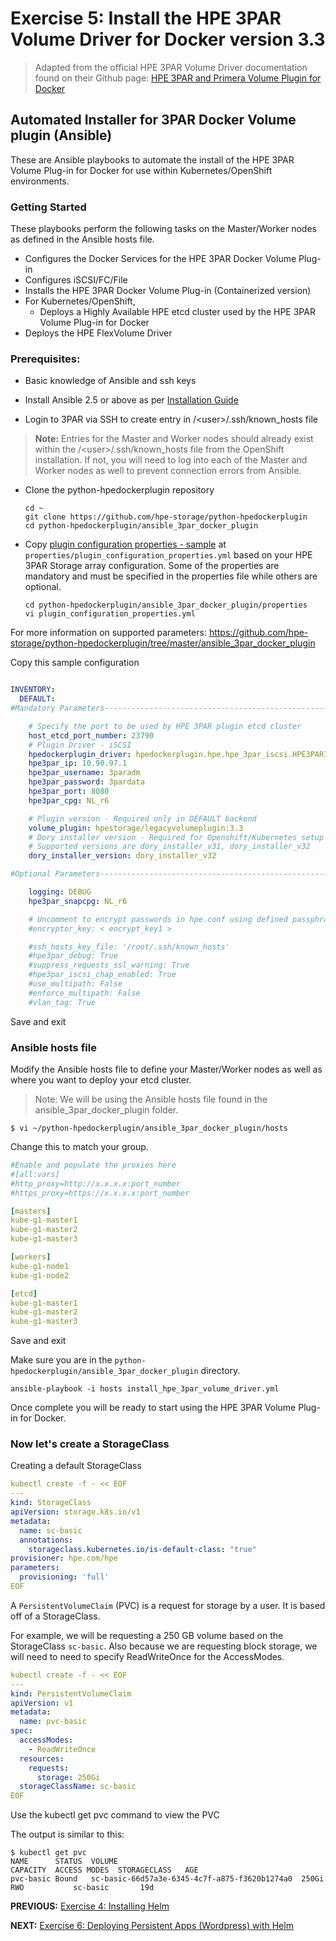 # Exercise 5: Install the HPE 3PAR Volume Driver for Docker version 3.3

>Adapted from the official HPE 3PAR Volume Driver documentation found on their Github page: [HPE 3PAR and Primera Volume Plugin for Docker](https://github.com/hpe-storage/python-hpedockerplugin/tree/master/ansible_3par_docker_plugin)

## Automated Installer for 3PAR Docker Volume plugin (Ansible)
These are Ansible playbooks to automate the install of the HPE 3PAR Volume Plug-in for Docker for use within Kubernetes/OpenShift environments.

### Getting Started
These playbooks perform the following tasks on the Master/Worker nodes as defined in the Ansible hosts file.

* Configures the Docker Services for the HPE 3PAR Docker Volume Plug-in
* Configures iSCSI/FC/File
* Installs the HPE 3PAR Docker Volume Plug-in (Containerized version)
* For Kubernetes/OpenShift,
  * Deploys a Highly Available HPE etcd cluster used by the HPE 3PAR Volume Plug-in for Docker
* Deploys the HPE FlexVolume Driver

### Prerequisites:
  - Basic knowledge of Ansible and ssh keys
  - Install Ansible 2.5 or above as per [Installation Guide](https://docs.ansible.com/ansible/latest/installation_guide/intro_installation.html)

  - Login to 3PAR via SSH to create entry in /\<user>\/.ssh/known_hosts file
  > **Note:** Entries for the Master and Worker nodes should already exist within the /\<user>\/.ssh/known_hosts file from the OpenShift installation. If not, you will need to log into each of the Master and Worker nodes as well to prevent connection errors from Ansible.

  - Clone the python-hpedockerplugin repository
    ```
    cd ~
    git clone https://github.com/hpe-storage/python-hpedockerplugin
    cd python-hpedockerplugin/ansible_3par_docker_plugin
    ```


  - Copy [plugin configuration properties - sample](/ansible_3par_docker_plugin/properties/plugin_configuration_properties_sample.yml) at `properties/plugin_configuration_properties.yml` based on your HPE 3PAR Storage array configuration. Some of the properties are mandatory and must be specified in the properties file while others are optional.
      ```
      cd python-hpedockerplugin/ansible_3par_docker_plugin/properties
      vi plugin_configuration_properties.yml
      ```
For more information on supported parameters:
https://github.com/hpe-storage/python-hpedockerplugin/tree/master/ansible_3par_docker_plugin

Copy this sample configuration
```yaml

INVENTORY:
  DEFAULT:
#Mandatory Parameters-----------------------------------------------------------------------------------

    # Specify the port to be used by HPE 3PAR plugin etcd cluster
    host_etcd_port_number: 23790
    # Plugin Driver - iSCSI
    hpedockerplugin_driver: hpedockerplugin.hpe.hpe_3par_iscsi.HPE3PARISCSIDriver
    hpe3par_ip: 10.90.97.1
    hpe3par_username: 3paradm
    hpe3par_password: 3pardata
    hpe3par_port: 8080
    hpe3par_cpg: NL_r6

    # Plugin version - Required only in DEFAULT backend
    volume_plugin: hpestorage/legacyvolumeplugin:3.3
    # Dory installer version - Required for Openshift/Kubernetes setup
    # Supported versions are dory_installer_v31, dory_installer_v32
    dory_installer_version: dory_installer_v32

#Optional Parameters------------------------------------------------------------------------------------

    logging: DEBUG
    hpe3par_snapcpg: NL_r6    

    # Uncomment to encrypt passwords in hpe.conf using defined passphrase
    #encryptor_key: < encrypt_key1 >

    #ssh_hosts_key_file: '/root/.ssh/known_hosts'
    #hpe3par_debug: True
    #suppress_requests_ssl_warning: True
    #hpe3par_iscsi_chap_enabled: True
    #use_multipath: False
    #enforce_multipath: False
    #vlan_tag: True
```

Save and exit

### Ansible hosts file
Modify the Ansible hosts file to define your Master/Worker nodes as well as where you want to deploy your etcd cluster.

>Note: We will be using the Ansible hosts file found in the ansible_3par_docker_plugin folder.

```
$ vi ~/python-hpedockerplugin/ansible_3par_docker_plugin/hosts
```

Change this to match your group.

```yaml
#Enable and populate the proxies here
#[all:vars]
#http_proxy=http://x.x.x.x:port_number
#https_proxy=https://x.x.x.x:port_number

[masters]
kube-g1-master1
kube-g1-master2
kube-g1-master3

[workers]
kube-g1-node1
kube-g1-node2

[etcd]
kube-g1-master1
kube-g1-master2
kube-g1-master3
```

Save and exit

Make sure you are in the `python-hpedockerplugin/ansible_3par_docker_plugin` directory.

```
ansible-playbook -i hosts install_hpe_3par_volume_driver.yml
```

Once complete you will be ready to start using the HPE 3PAR Volume Plug-in for Docker.

### Now let's create a StorageClass

Creating a default StorageClass

```yaml
kubectl create -f - << EOF
---
kind: StorageClass
apiVersion: storage.k8s.io/v1
metadata:
  name: sc-basic
  annotations:
    storageclass.kubernetes.io/is-default-class: "true"
provisioner: hpe.com/hpe
parameters:
  provisioning: 'full'
EOF
```

A `PersistentVolumeClaim` (PVC) is a request for storage by a user. It is based off of a StorageClass.

For example, we will be requesting a 250 GB volume based on the StorageClass `sc-basic`. Also because we are requesting block storage, we will need to need to specify ReadWriteOnce for the AccessModes.

```yaml
kubectl create -f - << EOF
---
kind: PersistentVolumeClaim
apiVersion: v1
metadata:
  name: pvc-basic
spec:
  accessModes:
    - ReadWriteOnce
  resources:
    requests:
      storage: 250Gi
  storageClassName: sc-basic
EOF
```

Use the kubectl get pvc command to view the PVC

The output is similar to this:
```
$ kubectl get pvc
NAME      STATUS  VOLUME                                         CAPACITY  ACCESS MODES  STORAGECLASS   AGE
pvc-basic Bound   sc-basic-66d57a3e-6345-4c7f-a875-f3620b1274a0  250Gi     RWO           sc-basic       19d
```


**PREVIOUS:** [Exercise 4: Installing Helm](install_helm.md)

**NEXT:** [Exercise 6: Deploying Persistent Apps (Wordpress) with Helm](deploy_app_helm.md)
